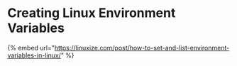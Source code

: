 # Creating Linux Environment Variables

{% embed url="https://linuxize.com/post/how-to-set-and-list-environment-variables-in-linux/" %}
